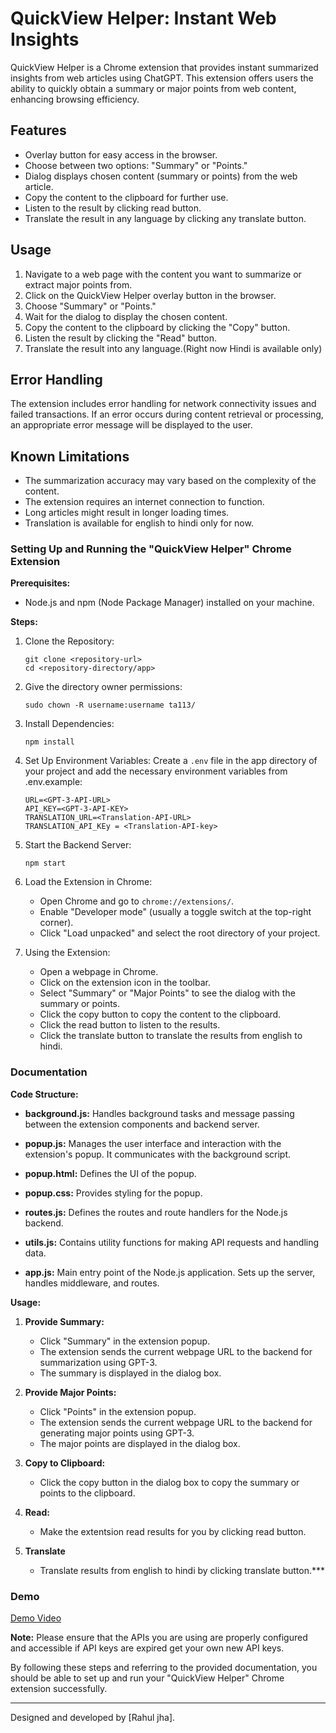 # QuickView Helper: Instant Web Insights

QuickView Helper is a Chrome extension that provides instant summarized insights from web articles using ChatGPT. This extension offers users the ability to quickly obtain a summary or major points from web content, enhancing browsing efficiency.

## Features

- Overlay button for easy access in the browser.
- Choose between two options: "Summary" or "Points."
- Dialog displays chosen content (summary or points) from the web article.
- Copy the content to the clipboard for further use.
- Listen to the result by clicking read button.
- Translate the result in any language by clicking any translate button.

## Usage

1. Navigate to a web page with the content you want to summarize or extract major points from.
2. Click on the QuickView Helper overlay button in the browser.
3. Choose "Summary" or "Points."
4. Wait for the dialog to display the chosen content.
5. Copy the content to the clipboard by clicking the "Copy" button.
6. Listen the result by clicking the "Read" button.
7. Translate the result into any language.(Right now Hindi is available only)

## Error Handling

The extension includes error handling for network connectivity issues and failed transactions. If an error occurs during content retrieval or processing, an appropriate error message will be displayed to the user.

## Known Limitations

- The summarization accuracy may vary based on the complexity of the content.
- The extension requires an internet connection to function.
- Long articles might result in longer loading times.
- Translation is available for english to hindi only for now.

### Setting Up and Running the "QuickView Helper" Chrome Extension

**Prerequisites:**
- Node.js and npm (Node Package Manager) installed on your machine.

**Steps:**

1. Clone the Repository:
   ```
   git clone <repository-url>
   cd <repository-directory/app>
   ```
2. Give the directory owner permissions:
   ```
   sudo chown -R username:username ta113/
   ```
3. Install Dependencies:
   ```
   npm install
   ```

4. Set Up Environment Variables:
   Create a `.env` file in the app directory of your project and add the necessary environment variables from .env.example:
   ```
   URL=<GPT-3-API-URL>
   API_KEY=<GPT-3-API-KEY>
   TRANSLATION_URL=<Translation-API-URL>
   TRANSLATION_API_KEy = <Translation-API-key>
   ```

5. Start the Backend Server:
   ```
   npm start
   ```

6. Load the Extension in Chrome:
   - Open Chrome and go to `chrome://extensions/`.
   - Enable "Developer mode" (usually a toggle switch at the top-right corner).
   - Click "Load unpacked" and select the root directory of your project.

7. Using the Extension:
   - Open a webpage in Chrome.
   - Click on the extension icon in the toolbar.
   - Select "Summary" or "Major Points" to see the dialog with the summary or points.
   - Click the copy button to copy the content to the clipboard.
   - Click the read button to listen to the results.
   - Click the translate button to translate the results from english to hindi.

### Documentation

**Code Structure:**

- **background.js:** Handles background tasks and message passing between the extension components and backend server.

- **popup.js:** Manages the user interface and interaction with the extension's popup. It communicates with the background script.

- **popup.html:** Defines the UI of the popup.

- **popup.css:** Provides styling for the popup.

- **routes.js:** Defines the routes and route handlers for the Node.js backend.

- **utils.js:** Contains utility functions for making API requests and handling data.

- **app.js:** Main entry point of the Node.js application. Sets up the server, handles middleware, and routes.

**Usage:**

1. **Provide Summary:**
   - Click "Summary" in the extension popup.
   - The extension sends the current webpage URL to the backend for summarization using GPT-3.
   - The summary is displayed in the dialog box.

2. **Provide Major Points:**
   - Click "Points" in the extension popup.
   - The extension sends the current webpage URL to the backend for generating major points using GPT-3.
   - The major points are displayed in the dialog box.

3. **Copy to Clipboard:**
   - Click the copy button in the dialog box to copy the summary or points to the clipboard.

4. **Read:**
   - Make the extentsion read results for you by clicking read button.

5. **Translate**
   - Translate results from english to hindi by clicking translate button.***

### Demo

[Demo Video](https://drive.google.com/file/d/1UUq3L-VT9KsKyfW6d2dLqS2RXrzQyphW/view?usp=sharing)

**Note:** Please ensure that the APIs you are using are properly configured and accessible if API keys are expired get your own new API keys.

By following these steps and referring to the provided documentation, you should be able to set up and run your "QuickView Helper" Chrome extension successfully.

---

Designed and developed by [Rahul jha].

